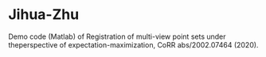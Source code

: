 # Jihua-Zhu
Demo code (Matlab) of 
Registration of multi-view point sets under theperspective of expectation-maximization, CoRR abs/2002.07464 (2020).

